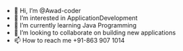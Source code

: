 - 👋 Hi, I’m @Awad-coder
- 👀 I’m interested in ApplicationDevelopment
- 🌱 I’m currently learning Java Programming
- 💞️ I’m looking to collaborate on building new applications
- 📫 How to reach me +91-863 907 1014

<!---
Awad-coder/Awad-coder is a ✨ special ✨ repository because its `README.md` (this file) appears on your GitHub profile.
You can click the Preview link to take a look at your changes.
--->
